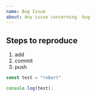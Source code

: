 ```yaml
---
name: Bug Issue
about: Any issue concerning  bug
---
```


## Steps to reproduce
1. add
2. commit 
3. push

```javascript
const test = "robert"

console.log(test);
```